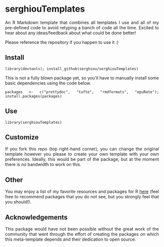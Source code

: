 # serghiouTemplates

<div align="justify">
 
An R Markdown template that combines all templates I use and all of my pre-defined code to avoid retyping a banch of code all the time. Excited to hear about any ideas/feedback about what could be done better! 

Please reference the repository if you happen to use it :)

## Install

```{r}
library(devtools); install_github(serghiou/serghiouTemplates)
```

This is not a fully  blown package yet, so you'll have to manually install some basic dependencies using the code below.

```{r}
packages <- c("prettydoc", "tufte", "rmdformats", "epuRate"); install.packages(packages)
```


## Use

```{r}
library(serghiouTemplates)
```

## Customize

If you fork this repo (top right-hand corner), you can change the original template however you please to create your own template with your own preferences. Ideally, this would be part of the package, but at the moment there is no bandwidth to work on this.


## Other

You may enjoy a list of my favorite resources and packages for R [here](serghiou/best-of-r) (feel free to recommend packages that you do not see, but you strongly feel that you should!).


## Acknowledgements

This package would have not been possible without the great work of the community that went through the effort of creating the packages on which this meta-template depends and their dedication to open source.

</div>
